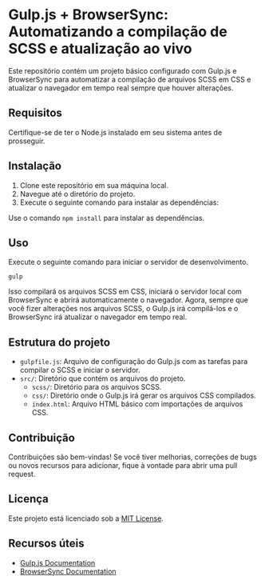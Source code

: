 # Gulp.js + BrowserSync: Automatizando a compilação de SCSS e atualização ao vivo

Este repositório contém um projeto básico configurado com Gulp.js e BrowserSync para automatizar a compilação de arquivos SCSS em CSS e atualizar o navegador em tempo real sempre que houver alterações.

## Requisitos

Certifique-se de ter o Node.js instalado em seu sistema antes de prosseguir.

## Instalação

1. Clone este repositório em sua máquina local.
2. Navegue até o diretório do projeto.
3. Execute o seguinte comando para instalar as dependências:

Use o comando `npm install` para instalar as dependências.

## Uso

Execute o seguinte comando para iniciar o servidor de desenvolvimento.

`gulp`

Isso compilará os arquivos SCSS em CSS, iniciará o servidor local com BrowserSync e abrirá automaticamente o navegador. Agora, sempre que você fizer alterações nos arquivos SCSS, o Gulp.js irá compilá-los e o BrowserSync irá atualizar o navegador em tempo real.

## Estrutura do projeto

- `gulpfile.js`: Arquivo de configuração do Gulp.js com as tarefas para compilar o SCSS e iniciar o servidor.
- `src/`: Diretório que contém os arquivos do projeto.
  - `scss/`: Diretório para os arquivos SCSS.
  - `css/`: Diretório onde o Gulp.js irá gerar os arquivos CSS compilados.
  - `index.html`: Arquivo HTML básico com importações de arquivos CSS.

## Contribuição

Contribuições são bem-vindas! Se você tiver melhorias, correções de bugs ou novos recursos para adicionar, fique à vontade para abrir uma pull request.

## Licença

Este projeto está licenciado sob a [MIT License](https://opensource.org/licenses/MIT).

## Recursos úteis

- [Gulp.js Documentation](https://gulpjs.com/docs/en/getting-started)
- [BrowserSync Documentation](https://browsersync.io/docs)

